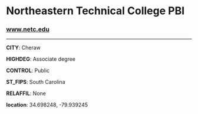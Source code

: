 # Northeastern Technical College PBI
### www.netc.edu
---
**CITY**: Cheraw

**HIGHDEG**: Associate degree

**CONTROL**: Public

**ST_FIPS**: South Carolina

**RELAFFIL**: None

**location**: 34.698248, -79.939245